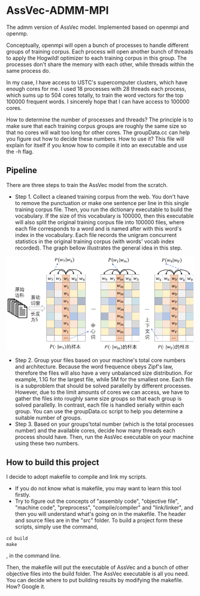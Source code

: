 # AssVec-ADMM-MPI
The admm version of AssVec model. Implemented based on openmpi and openmp. 

Conceptually, openmpi will open a bunch of processes to handle different groups of training corpus. Each process will open another bunch of threads to apply the Hogwild! optimizer to each training corpus in this group.
The processes don't share the memory with each other, while threads within the same process do.

In my case, I have access to USTC's supercomputer clusters, which have enough cores for me.
I used 18 processes with 28 threads each process, which sums up to 504 cores totally, to train the word vectors for the top 100000 frequent words. I sincerely hope that I can have access to 100000 cores.

How to determine the number of processes and threads? The principle is to make sure that each training corpus groups are roughly the same size so that no cores will wait too long for other cores. The groupData.cc can help you figure out how to decide these numbers. How to use it? This file will explain for itself if you know how to compile it into an executable and use the -h flag.
## Pipeline
There are three steps to train the AssVec model from the scratch.
+ Step 1. Collect a cleaned training corpus from the web. You don't have to remove the punctuation or make one sentence per line in this single training corpus file. Then, you run the dictionary executable to build the vocabulary. If the size of this vocabulary is 100000, then this executable will also split the original training corpus file into 100000 files, where each file corresponds to a word and is named after with this word's index in the vocabulary. Each file records the unigram concurrent statistics in the original training corpus (with words' vocab index recorded). The graph bellow illustrates the general idea in this step.

![image](https://github.com/MhYao2014/AssVec-ADMM-MPI/blob/master/images/stempOne.png)
+ Step 2. Group your files based on your machine's total core numbers and architecture. Because the word frequence obeys Zipf's law, therefore the files will also have a very unbalanced size distribution. For example, 1.1G for the largest file, while 5M for the smallest one. Each file is a subproblem that should be solved parallelly by different processes. However, due to the limit amounts of cores we can access, we have to gather the files into roughly same size groups so that each group is solved parallelly. In contrast, each file is handled serially within each group. You can use the groupData.cc script to help you determine a suitable number of groups.
+ Step 3. Based on your groups'total number (which is the total processes number) and the available cores, decide how many threads each process should have. Then, run the AssVec executable on your machine using these two numbers.
## How to build this project
I decide to adopt makefile to compile and link my scripts.
+ If you do not know what is makefile, you may want to learn this tool firstly.
+ Try to figure out the concepts of "assembly code", "objective file", "machine code", "preprocess", "compile/compiler" and "link/linker", and then you will understand what's going on in the makefile.
The header and source files are in the "src" folder.
To build a project form these scripts, simply use the command,
```
cd build
make
```
, in the command line. 

Then, the makefile will put the executable of AssVec and a bunch of other objective files into the build folder. The AssVec executable is all you need. You can decide where to put building results by modifying the makefile. How? Google it.
